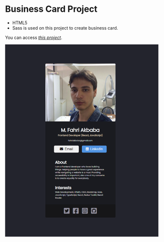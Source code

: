 # Business Card Project

- HTML5
- Sass is used on this project to create business card.

You can access *[this project](https://fahriakbaba-business-card.netlify.app/)*.

![Image](./images/business-card.png)